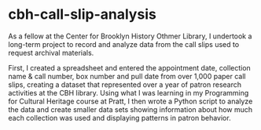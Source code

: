 # cbh-call-slip-analysis

As a fellow at the Center for Brooklyn History Othmer Library, I undertook a long-term project to record and analyze data from the call slips used to request archival materials.

First, I created a spreadsheet and entered the appointment date, collection name & call number, box number and pull date from over 1,000 paper call slips, creating a dataset that represented over a year of patron research activities at the CBH library. Using what I was learning in my Programming for Cultural Heritage course at Pratt, I then wrote a Python script to analyze the data and create smaller data sets showing information about how much each collection was used and displaying patterns in patron behavior.

